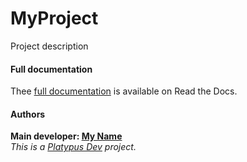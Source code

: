 # MyProject
Project description

#### Full documentation
Thee [full documentation] is available on Read the Docs.

#### Authors
**Main developer: [My Name]**  
*This is a [Platypus Dev] project.*

   [Platypus Dev]: <https://github.com/dev-platypus>
   [My Name]: <mailto:my.name@my.domain>
   [full documentation]: <https://readthedocs.org/myproject>


